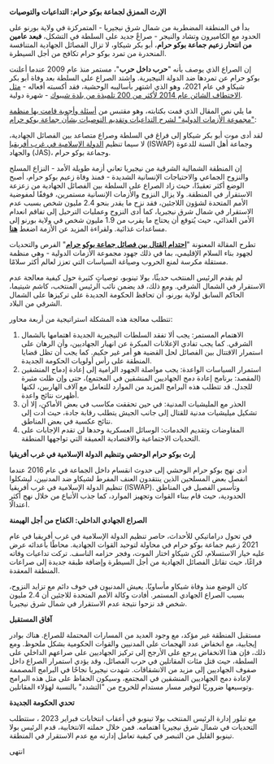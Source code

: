 **الإرث الممزق لجماعة بوكو حرام: التداعيات والتوصيات**

بدأ في المنطقة المضطربة من شمال شرق نيجيريا - المتمركزة في ولاية بورنو على الحدود مع الكاميرون وتشاد والنيجر - صراعٌ جديد على السلطة في التشكل، **فبعد عامين من انتحار زعيم جماعة بوكو حرام**، أبو بكر شيكاو، لا تزال الفصائل الجهادية المتنافسة المنحدرة من تمرد بوكو حرام تكافح من أجل السيطرة. 

إن الصراع الذي يوصف بأنه "**حرب داخل حرب**"، مستمر منذ عام 2009 عندما أعلنت بوكو حرام عن تمردها ضد الدولة النيجيرية. واشتد الصراع على السلطة بعد وفاة أبو بكر شيكاو في عام 2021، وهو الذي اشتهر بأساليبه الوحشية، فقد أكسبته أفعاله - [مثل الاختطاف الشائن عام 2014 لأكثر من 200 تلميذة من بلدة شيبوك](https://www.dni.gov/nctc/groups/boko_haram.html) - شهرة دولية.

ما يلي نص المقال الذي قمت بكتابته، وهو مقتبس من [أسئلة وأجوبة قامت بها منظمة "مجموعة الأزمات الدولية" لشرح التداعيات وتقديم التوصيات بشأن جماعة بوكو حرام](https://www.crisisgroup.org/africa/west-africa/nigeria/fighting-among-boko-haram-splinters-rages): 

لقد أدى موت أبو بكر شيكاو إلى فراغ في السلطة وصراع متصاعد بين الفصائل الجهادية، لا سيما تنظيم [الدولة الإسلامية في غرب أفريقيا](https://rewardsforjustice.net/ar/rewards/الدولة-الإسلامية-في-ولاية-غرب-إفريقيا-i/) (ISWAP) وجماعة أهل السنة للدعوة والجهاد (JAS)، وجماعة بوكو حرام.

إن المنطقة الشمالية الشرقية من نيجيريا تعاني أزمة طويلة الأمد - النزاع المسلح والنزوح الجماعي والاحتياجات الإنسانية الشديدة - فمنذ وفاة زعيم بوكو حرام، أصبح الوضع أكثر تعقيدًا، حيث زاد الصراع على السلطة بين الفصائل الجهادية من زعزعة الاستقرار في المنطقة. ولا يزال النزوح والأزمات الإنسانية مستمرين، فوفقًا لمفوضية الأمم المتحدة لشؤون اللاجئين، فقد نزح ما يقدر بنحو 2.4 مليون شخص بسبب عدم الاستقرار في شمال شرق نيجيريا، كما أدى النزوح وعمليات الترحيل إلى تفاقم انعدام الأمن الغذائي، حيث يُتوقع أن يحتاج ما يقرب من 1.9 مليون شخص في ولاية بورنو إلى مساعدات غذائية. ولقراءة المزيد عن الأزمة اضغط **[هنا](https://nigeria.un.org/en/137079-cost-hunger-north-east-nigeria)**.

تطرح المقالة المعنونة "**[احتدام القتال بين فصائل جماعة بوكو حرام](https://www.crisisgroup.org/africa/west-africa/nigeria/fighting-among-boko-haram-splinters-rages)**" الفرص والتحديات لجهود بناء السلام الإقليمي، بما في ذلك جهود مجموعة الأزمات الدولية - وهي منظمة مستقلة مكرسة لمنع الحروب وصياغة السياسات التي تعزز لعالم أكثر سلامًا. 

لم يقدم الرئيس المنتخب حديثًا، بولا تينوبو، توصياتٍ كثيرة حول كيفية معالجة عدم الاستقرار في الشمال الشرقي. ومع ذلك، قد يضمن نائب الرئيس المنتخب، كاشم شيتيما، الحاكم السابق لولاية بورنو، أن تحافظ الحكومة الجديدة على تركيزها على الشمال الشرقي من البلاد.

تتطلب معالجة هذه المشكلة استراتيجية من أربعة محاور:

1. الاهتمام المستمر: يجب ألا تفقد السلطات النيجيرية الجديدة اهتمامها بالشمال الشرقي. كما يجب تفادي الإعلانات المبكرة عن انهيار الجهاديين، وأن الرهان على استمرار الاقتتال بين الفصائل لحل القضية هو أمر غير حكيم. كما يجب أن تظل قضايا المنطقة على رأس أولويات الحكومة الجديدة.
2. استمرار السياسات الواعدة: يجب مواصلة الجهود الرامية إلى إعادة إدماج المنشقين (المقصد: برنامج إعادة دمج الجهاديين المنشقين في المجتمع)، حتى وإن ظلت مثيرة للجدل. قد تتطلب هذه البرامج المزيد من الموارد للتعامل مع آلاف الهاربين، لكنها أظهرت نتائج واعدة.
3. الحذر مع المليشيات المدنية: في حين تحققت مكاسب في بعض الأماكن، إلا أن تشكيل ميليشيات مدنية للقتال إلى جانب الجيش يتطلب رقابة جادة، حيث أدت إلى نتائج عكسية في بعض المناطق.
4. المفاوضات وتقديم الخدمات: الوسائل العسكرية وحدها لن تقدم الإجابات على التحديات الاجتماعية والاقتصادية العميقة التي تواجهها المنطقة.


**إرث بوكو حرام الوحشي وتنظيم الدولة الإسلامية في غرب أفريقيا**

أدى نهج بوكو حرام الوحشي إلى حدوث انقسام داخل الجماعة في عام 2016 عندما انفصل بعض المسلحين الذين ينتقدون العنف المفرط لشيكاو ضد المدنيين، ليشكلوا تنظيم الدولة الإسلامية في غرب أفريقيا (ISWAP). وتأسس الفصيل في المناطق الحدودية، حيث قام ببناء القوات وتجهيز الموارد، كما جذب الأتباع من خلال نهج أكثر اعتدالًا.

**الصراع الجهادي الداخلي: الكفاح من أجل الهيمنة**

في تحول دراماتيكي للأحداث، حاصر تنظيم الدولة الإسلامية في غرب أفريقيا في عام 2021 زعيم جماعة بوكو حرام في محاولة لتوحيد القوات الجهادية. محاطًا بأعدائه عرض عليه خيار الاستسلام، لكن شيكاو اختار الموت، وفجر حزامه الناسف. تركت تداعيات وفاته فراغًا، حيث تقاتل الفصائل الجهادية من أجل السيطرة وإضافة طبقة جديدة إلى صراعات المنطقة المعقدة.

كان الوضع منذ وفاة شيكاو مأساويًا. يعيش المدنيون في خوف دائم مع تزايد النزوح، بسبب الصراع الجهادي المستمر. أفادت وكالة الأمم المتحدة للاجئين أن 2.4 مليون شخص قد نزحوا نتيجة عدم الاستقرار في شمال شرق نيجيريا.

**آفاق المستقبل**

مستقبل المنطقة غير مؤكد، مع وجود العديد من المسارات المحتملة للصراع. هناك بوادر إيجابية، مع انخفاض عدد الهجمات على المدنيين والقوات الحكومية بشكل ملحوظ. ومع ذلك، فإن هذا الانخفاض يرجع على الأرجح إلى تركيز الجهاديين على صراعهم الداخلي على السلطة، حيث قتل مئات المقاتلين في حرب الفصائل، وقد يؤدي استمرار الصراع داخل صفوف الجهاديين إلى مزيد من الانشقاقات.
شهدت نيجيريا نجاحًا في البرامج المصممة لإعادة دمج الجهاديين المنشقين في المجتمع، وسيكون الحفاظ على مثل هذه البرامج وتوسيعها ضروريًا لتوفير مسار مستدام للخروج من "التشدد" بالنسبة لهؤلاء المقاتلين.

**تحدي الحكومة الجديدة**

مع تبلور إدارة الرئيس المنتخب بولا تينوبو في أعقاب انتخابات فبراير 2023 ، ستتطلب التحديات في شمال شرق نيجيريا اهتمامه. فمن خلال حملته الانتخابية، قدم الرئيس بولا تينوبو القليل من التبصر في كيفية تعامل إدارته مع عدم الاستقرار في المنطقة.

انتهى